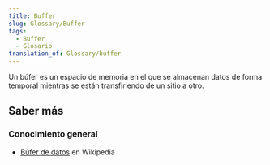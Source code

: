 ```yaml
---
title: Buffer
slug: Glossary/Buffer
tags:
  - Buffer
  - Glosario
translation_of: Glossary/buffer
---
```

Un búfer es un espacio de memoria en el que se almacenan datos de forma temporal mientras se están transfiriendo de un sitio a otro.

## Saber más

### Conocimiento general

- [Búfer de datos](https://es.wikipedia.org/wiki/B%C3%BAfer_de_datos) en Wikipedia
